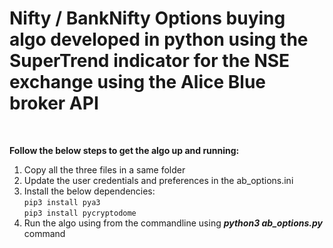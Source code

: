 <h1>Nifty / BankNifty Options buying algo developed in python using the SuperTrend indicator for the NSE exchange using the Alice Blue broker API</h1><br>
  
<b>Follow the below steps to get the algo up and running:</b>
1. Copy all the three files in a same folder
2. Update the user credentials and preferences in the ab_options.ini
3. Install the below dependencies:<br>
   ```pip3 install pya3```<br>
   ```pip3 install pycryptodome```
4. Run the algo using from the commandline using ***python3 ab_options.py*** command
